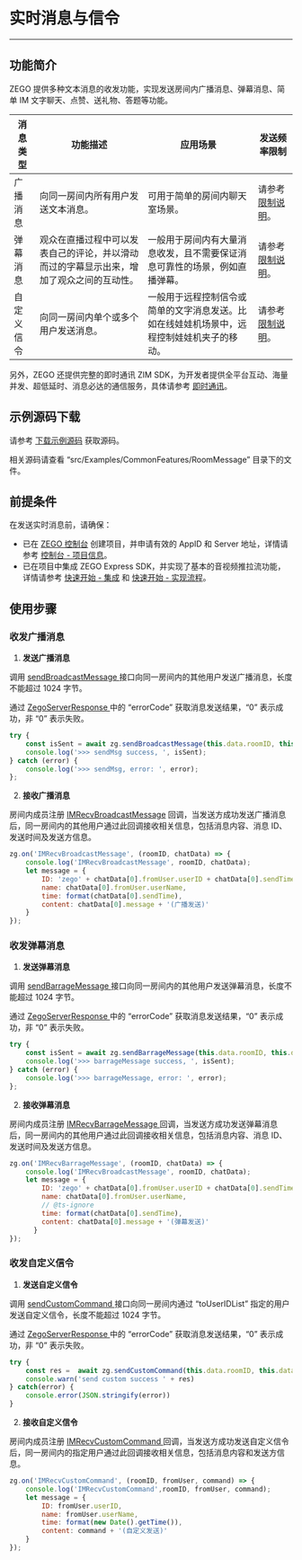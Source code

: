 # 实时消息与信令


- - -

## 功能简介


ZEGO 提供多种文本消息的收发功能，实现发送房间内广播消息、弹幕消息、简单 IM 文字聊天、点赞、送礼物、答题等功能。


| 消息类型 | 功能描述 | 应用场景 | 发送频率限制 |
|-------|--------|--------|--------|
| 广播消息 | 向同一房间内所有用户发送文本消息。 | 可用于简单的房间内聊天室场景。 | 请参考 [限制说明](https://doc-zh.zego.im/article/7584)。 |
| 弹幕消息 | 观众在直播过程中可以发表自己的评论，并以滑动而过的字幕显示出来，增加了观众之间的互动性。 | 一般用于房间内有大量消息收发，且不需要保证消息可靠性的场景，例如直播弹幕。 | 请参考 [限制说明](https://doc-zh.zego.im/article/7584)。|
| 自定义信令 | 向同一房间内单个或多个用户发送消息。 | 一般用于远程控制信令或简单的文字消息发送。比如在线娃娃机场景中，远程控制娃娃机夹子的移动。 | 请参考 [限制说明](https://doc-zh.zego.im/article/7584)。

另外，ZEGO 还提供完整的即时通讯 ZIM SDK，为开发者提供全平台互动、海量并发、超低延时、消息必达的通信服务，具体请参考 [即时通讯](https://doc-zh.zego.im/article/12807)。

## 示例源码下载

请参考 [下载示例源码](https://doc-zh.zego.im/article/4658) 获取源码。

相关源码请查看 “src/Examples/CommonFeatures/RoomMessage” 目录下的文件。

## 前提条件

在发送实时消息前，请确保：

- 已在 [ZEGO 控制台](https://console.zego.im) 创建项目，并申请有效的 AppID 和 Server 地址，详情请参考 [控制台 - 项目信息](/console/project-info)。
- 已在项目中集成 ZEGO Express SDK，并实现了基本的音视频推拉流功能，详情请参考 [快速开始 - 集成](https://doc-zh.zego.im/article/199) 和 [快速开始 - 实现流程](https://doc-zh.zego.im/article/7638)。


## 使用步骤

### 收发广播消息

1. **发送广播消息**

  调用 [sendBroadcastMessage ](https://doc-zh.zego.im/article/api?doc=Express_Video_SDK_API~javascript_web~class~ZegoExpressEngine#send-broadcast-message) 接口向同一房间内的其他用户发送广播消息，长度不能超过 1024 字节。

  通过 [ZegoServerResponse ](https://doc-zh.zego.im/article/api?doc=Express_Video_SDK_API~javascript_web~interface~ZegoServerResponse) 中的 “errorCode” 获取消息发送结果，“0” 表示成功，非 “0” 表示失败。

  ```javascript
  try {
      const isSent = await zg.sendBroadcastMessage(this.data.roomID, this.data.inputMessage)
      console.log('>>> sendMsg success, ', isSent);
  } catch (error) {
      console.log('>>> sendMsg, error: ', error);
  };
  ```
2. **接收广播消息**

  房间内成员注册 [IMRecvBroadcastMessage](https://doc-zh.zego.im/article/api?doc=Express_Video_SDK_API~javascript_web~interface~ZegoRTMEvent#im-recv-broadcast-message) 回调，当发送方成功发送广播消息后，同一房间内的其他用户通过此回调接收相关信息，包括消息内容、消息 ID、发送时间及发送方信息。

  ```javascript
  zg.on('IMRecvBroadcastMessage', (roomID, chatData) => {
      console.log('IMRecvBroadcastMessage', roomID, chatData);
      let message = {
          ID: 'zego' + chatData[0].fromUser.userID + chatData[0].sendTime,
          name: chatData[0].fromUser.userName,
          time: format(chatData[0].sendTime),
          content: chatData[0].message + '(广播发送)'
      }
  });
  ```

### 收发弹幕消息

1. **发送弹幕消息**

  调用 [sendBarrageMessage ](https://doc-zh.zego.im/article/api?doc=Express_Video_SDK_API~javascript_web~class~ZegoExpressEngine#send-barrage-message) 接口向同一房间内的其他用户发送弹幕消息，长度不能超过 1024 字节。

  通过 [ZegoServerResponse ](https://doc-zh.zego.im/article/api?doc=Express_Video_SDK_API~javascript_web~interface~ZegoServerResponse) 中的 “errorCode” 获取消息发送结果，“0” 表示成功，非 “0” 表示失败。

  ```javascript
  try {
      const isSent = await zg.sendBarrageMessage(this.data.roomID, this.data.inputMessage)
      console.log('>>> barrageMessage success, ', isSent);
  } catch (error) {
      console.log('>>> barrageMessage, error: ', error);
  };
  ```
2. **接收弹幕消息**

  房间内成员注册 [IMRecvBarrageMessage ](https://doc-zh.zego.im/article/api?doc=Express_Video_SDK_API~javascript_web~interface~ZegoRTMEvent#im-recv-barrage-message) 回调，当发送方成功发送弹幕消息后，同一房间内的其他用户通过此回调接收相关信息，包括消息内容、消息 ID、发送时间及发送方信息。

  ```javascript
  zg.on('IMRecvBarrageMessage', (roomID, chatData) => {
      console.log('IMRecvBroadcastMessage', roomID, chatData);
      let message = {
          ID: 'zego' + chatData[0].fromUser.userID + chatData[0].sendTime,
          name: chatData[0].fromUser.userName,
          // @ts-ignore
          time: format(chatData[0].sendTime),
          content: chatData[0].message + '(弹幕发送)'
        }
  });
  ```

### 收发自定义信令

1. **发送自定义信令**

  调用 [sendCustomCommand ](https://doc-zh.zego.im/article/api?doc=Express_Video_SDK_API~javascript_web~class~ZegoExpressEngine#send-custom-command) 接口向同一房间内通过 “toUserIDList” 指定的用户发送自定义信令，长度不能超过 1024 字节。

  通过 [ZegoServerResponse ](https://doc-zh.zego.im/article/api?doc=Express_Video_SDK_API~javascript_web~interface~ZegoServerResponse) 中的 “errorCode” 获取消息发送结果，“0” 表示成功，非 “0” 表示失败。

  ```javascript
  try {
      const res =  await zg.sendCustomCommand(this.data.roomID, this.data.inputMessage, toUserIDList);
      console.warn('send custom success ' + res)
  } catch(error) {
      console.error(JSON.stringify(error))
  }
  ```
2. **接收自定义信令**

  房间内成员注册 [IMRecvCustomCommand ](https://doc-zh.zego.im/article/api?doc=Express_Video_SDK_API~javascript_web~interface~ZegoRTMEvent#im-recv-custom-command) 回调，当发送方成功发送自定义信令后，同一房间内的指定用户通过此回调接收相关信息，包括消息内容和发送方信息。

  ```javascript
  zg.on('IMRecvCustomCommand', (roomID, fromUser, command) => {
      console.log('IMRecvCustomCommand',roomID, fromUser, command);
      let message = {
          ID: fromUser.userID,
          name: fromUser.userName,
          time: format(new Date().getTime()),
          content: command + '(自定义发送)'
      }
  });
  ```

<Content />